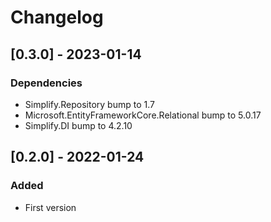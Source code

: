 # Changelog

## [0.3.0] - 2023-01-14

### Dependencies

- Simplify.Repository bump to 1.7
- Microsoft.EntityFrameworkCore.Relational bump to 5.0.17
- Simplify.DI bump to 4.2.10

## [0.2.0] - 2022-01-24

### Added

- First version
